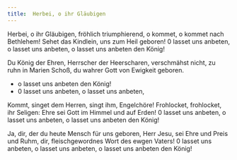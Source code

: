 ```yaml
---
title:  Herbei, o ihr Gläubigen
---
```


Herbei, o ihr Gläubigen, fröhlich triumphierend, o kommet, o kommet nach Bethlehem! Sehet das Kindlein, uns zum Heil geboren! 0 lasset uns anbeten, o lasset uns anbeten, o lasset uns anbeten den König!

Du König der Ehren, Herrscher der Heerscharen, verschmähst nicht, zu ruhn in Marien Schoß, du wahrer Gott von Ewigkeit geboren.

- o lasset uns anbeten den König!
- 0 lasset uns anbeten, o lasset uns anbeten,

Kommt, singet dem Herren, singt ihm, Engelchöre! Frohlocket, frohlocket, ihr Seligen: Ehre sei Gott im Himmel und auf Erden! 0 lasset uns anbeten, o lasset uns anbeten, o lasset uns anbeten den König!

Ja, dir, der du heute Mensch für uns geboren, Herr Jesu, sei Ehre und Preis und Ruhm, dir, fleischgewordnes Wort des ewgen Vaters! 0 lasset uns anbeten, o lasset uns anbeten, o lasset uns anbeten den König!

